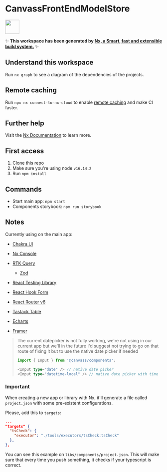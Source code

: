 # CanvassFrontEndModelStore

<a alt="Nx logo" href="https://nx.dev" target="_blank" rel="noreferrer"><img src="https://raw.githubusercontent.com/nrwl/nx/master/images/nx-logo.png" width="45"></a>

✨ **This workspace has been generated by [Nx, a Smart, fast and extensible build system.](https://nx.dev)** ✨

## Understand this workspace

Run `nx graph` to see a diagram of the dependencies of the projects.

## Remote caching

Run `npx nx connect-to-nx-cloud` to enable [remote caching](https://nx.app) and make CI faster.

## Further help

Visit the [Nx Documentation](https://nx.dev) to learn more.

## First access

1. Clone this repo
2. Make sure you're using node `v16.14.2`
3. Run `npm install`

## Commands

- Start main app: `npm start`
- Components storybook: `npm run storybook`

## Notes

Currently using on the main app:

- [Chakra UI](https://chakra-ui.com/)
- [Nx Console](https://nx.dev/core-features/integrate-with-editors)

- [RTK Query](https://redux-toolkit.js.org/tutorials/rtk-query)
  - [Zod](https://zod.dev/)
- [React Testing Library](https://testing-library.com/docs/react-testing-library/intro/)
- [React Hook Form](https://react-hook-form.com/)
- [React Router v6](https://reactrouter.com/en/main)
- [Tastack Table](https://tanstack.com/table/v8)
- [Echarts](https://echarts.apache.org/)
- [Framer](https://www.framer.com/motion/)

> The current datepicker is not fully working, we're not using in our current app but we'll in the future
> I'd suggest not trying to go on that route of fixing it but to use the native date picker if needed
>
> ```ts
> import { Input } from '@canvass/components';
>
> <Input type="date" /> // native date picker
> <Input type="datetime-local" /> // native date picker with time
> ```

### Important

When creating a new app or library with Nx, it'll generate a file called `project.json` with some pre-existent configurations.

Please, add this to `targets`:

```json
...
"targets" {
  "tsCheck": {
    "executor": "./tools/executors/tsCheck:tsCheck"
  },
},
```

You can see this example on `libs/components/project.json`.
This will make sure that every time you push something, it checks if your typescript is correct.
